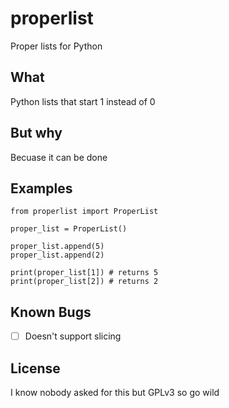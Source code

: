 # properlist
Proper lists for Python

## What

Python lists that start 1 instead of 0

## But why

Becuase it can be done

## Examples

```
from properlist import ProperList

proper_list = ProperList()

proper_list.append(5)
proper_list.append(2)

print(proper_list[1]) # returns 5
print(proper_list[2]) # returns 2
```

## Known Bugs

- [ ] Doesn't support slicing

## License

I know nobody asked for this but GPLv3 so go wild
